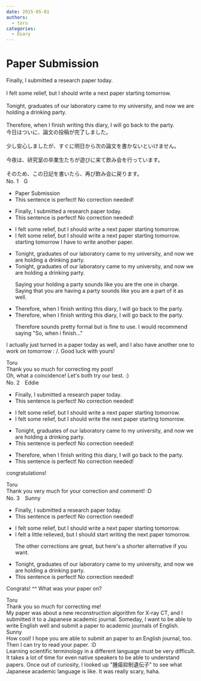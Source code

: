 ```yaml
---
date: 2015-05-01
authors:
  - toru
categories:
  - Diary
---
```


<h1 id="subject_show">Paper Submission</h1>
<div class="date" hidden>May 1, 2015 23:01</div>
<div id="post"><div id="body_show_ori">
Finally, I submitted a research paper today.<br/><br/>I felt some relief, but I should write a next paper starting tomorrow.<br/><br/>Tonight, graduates of our laboratory came to my university, and now we are holding a drinking party.<br/><br/>Therefore, when I finish writing this diary, I will go back to the party.
</div></div>

<!-- more -->

<div id="post_ja"><div id="body_show_mo">
今日はついに、論文の投稿が完了しました。<br/><br/>少し安心しましたが、すぐに明日から次の論文を書かないといけません。<br/><br/>今夜は、研究室の卒業生たちが遊びに来て飲み会を行っています。<br/><br/>そのため、この日記を書いたら、再び飲み会に戻ります。
</div></div>
<div id="block"><div class="first_name"> No. 1　<span class="just_name">G</span></div><div id="block2">
<ul class="correction_field">
<li class="incorrect">Paper Submission</li>
<li class="corrected perfect">This sentence is perfect! No correction needed!</li>
</ul>
<ul class="correction_field">
<li class="incorrect">Finally, I submitted a research paper today.</li>
<li class="corrected perfect">This sentence is perfect! No correction needed!</li>
</ul>
<ul class="correction_field">
<li class="incorrect">I felt some relief, but I should write a next paper starting tomorrow.</li>
<li class="corrected correct">
I felt some relief, but <span class="sline">I should write a next paper starting tomorrow.</span> starting tomorrow I have to write another paper.
</li>
</ul>
<ul class="correction_field">
<li class="incorrect">Tonight, graduates of our laboratory came to my university, and now we are holding a drinking party.</li>
<li class="corrected correct">
Tonight, graduates of our laboratory came to my university, and now we are holding a drinking party.
<p class="correction_comment">Saying your holding a party sounds like you are the one in charge. Saying that you are having a party sounds like you are a part of it as well.</p>
</li>
</ul>
<ul class="correction_field">
<li class="incorrect">Therefore, when I finish writing this diary, I will go back to the party.</li>
<li class="corrected correct">
Therefore, when I finish writing this diary, I will go back to the party.
<p class="correction_comment">Therefore sounds pretty formal but is fine to use. I would recommend saying "So, when i finish..."</p>
</li>
</ul>
<p class="comment_small">
 I actually just turned in a paper today as well, and I also have another one to work on tomorrow : /. Good luck with yours!
</p>

</div><div class="name"><span class="just_name">Toru</span><br>
Thank you so much for correcting my post!<br/>Oh, what a coincidence!  Let's both try our best. :)
</div>
</div>
<div id="block"><div class="first_name"> No. 2　<span class="just_name">Eddie</span></div><div id="block2">
<ul class="correction_field">
<li class="incorrect">Finally, I submitted a research paper today.</li>
<li class="corrected perfect">This sentence is perfect! No correction needed!</li>
</ul>
<ul class="correction_field">
<li class="incorrect">I felt some relief, but I should write a next paper starting tomorrow.</li>
<li class="corrected correct">
I felt some relief, but I should write <span class="f_red">the</span> next paper starting tomorrow.
</li>
</ul>
<ul class="correction_field">
<li class="incorrect">Tonight, graduates of our laboratory came to my university, and now we are holding a drinking party.</li>
<li class="corrected perfect">This sentence is perfect! No correction needed!</li>
</ul>
<ul class="correction_field">
<li class="incorrect">Therefore, when I finish writing this diary, I will go back to the party.</li>
<li class="corrected perfect">This sentence is perfect! No correction needed!</li>
</ul>
<p class="comment_small">
 congratulations!
</p>

</div><div class="name"><span class="just_name">Toru</span><br>
Thank you very much for your correction and comment! :D
</div>
</div>
<div id="block"><div class="first_name"> No. 3　<span class="just_name">Sunny</span></div><div id="block2">
<ul class="correction_field">
<li class="incorrect">Finally, I submitted a research paper today.</li>
<li class="corrected perfect">This sentence is perfect! No correction needed!</li>
</ul>
<ul class="correction_field">
<li class="incorrect">I felt some relief, but I should write a next paper starting tomorrow.</li>
<li class="corrected correct">
I felt a little relieved, but I should start writing the next paper tomorrow.
<p class="correction_comment">The other corrections are great, but here's a shorter alternative if you want.</p>
</li>
</ul>
<ul class="correction_field">
<li class="incorrect">Tonight, graduates of our laboratory came to my university, and now we are holding a drinking party.</li>
<li class="corrected perfect">This sentence is perfect! No correction needed!</li>
</ul>
<p class="comment_small">
 Congrats! ^^ What was your paper on?
</p>

</div><div class="name"><span class="just_name">Toru</span><br>
Thank you so much for correcting me!<br/>My paper was about a new reconstruction algorithm for X-ray CT, and I submitted it to a Japanese academic journal. Someday, I want to be able to write English well and submit a paper to academic journals of English.
</div>
<div class="name"><span class="just_name">Sunny</span><br>
How cool! I hope you are able to submit an paper to an English journal, too. Then I can try to read your paper. :D<br/>Learning scientific terminology in a different language must be very difficult. It takes a lot of time for even native speakers to be able to understand papers. Once out of curiosity, I looked up "腫瘍抑制遺伝子" to see what Japanese academic language is like. It was really scary, haha.
</div>
</div>

